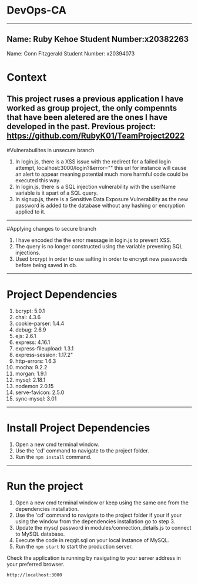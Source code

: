 # DevOps-CA
---
Name: Ruby Kehoe
Student Number:x20382263
---
Name: Conn Fitzgerald
Student Number: x20394073

# Context
This project ruses a previous application I have worked as group project, the only compennts that have been aletered are the ones I have developed in the past.
Previous project: https://github.com/RubyK01/TeamProject2022
---

#Vulnerabuilites in unsecure branch
1. In login.js, there is a XSS issue with the redirect for a failed login attempt, localhost:3000/login?&error=""<script>alert('XSS')</script> this url for instance will cause an alert to appear meaning potential much more harmful code could be executed this way.
2. In login.js, there is a SQL injection vulnerability with the userName variable is it apart of a SQL query.
3. In signup.js, there is a Sensitive Data Exposure Vulnerability as the new password is added to the database without any hashing or encryption applied to it.
---
#Applying changes to secure branch
1. I have encoded the the error message in login.js to prevent XSS.
2. The query is no longer constructed using the variable prevening SQL injections.
3. Used brcrypt in order to use salting in order to encrypt new passwords before being saved in db.
---
# Project Dependencies
1.  bcrypt: 5.0.1
2.  chai: 4.3.6
3. cookie-parser: 1.4.4
4. debug: 2.6.9
5. ejs: 2.6.1
6. express: 4.16.1
7. express-fileupload: 1.3.1
8. express-session: 1.17.2"
9. http-errors: 1.6.3
10. mocha: 9.2.2
11. morgan: 1.9.1
12. mysql: 2.18.1
13. nodemon 2.0.15
14. serve-favicon: 2.5.0
15. sync-mysql: 3.01

---

# Install Project Dependencies

1. Open a new cmd terminal window.
2. Use the 'cd' command to navigate to the project folder.
2. Run the `npm install` command.

---

# Run the project

1. Open a new cmd terminal window or keep using the same one from the dependencies installation.
2. Use the 'cd' command to navigate to the project folder if your if your using the window from the dependencies installation go to step 3.
3. Update the mysql password in modules/connection_details.js to connect to MySQL database.
4. Execute the code in reqqit.sql on your local instance of MySQL.
5. Run the `npm start` to start the production server.

Check the application is running by navigating to your server address in
your preferred browser.
```sh
http://localhost:3000
```
